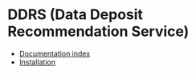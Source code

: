 # DDRS (Data Deposit Recommendation Service)

* [Documentation index](docs/index.md)
* [Installation](docs/installation.md)